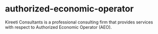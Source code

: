 # authorized-economic-operator
Kireeti Consultants is a professional consulting firm that provides services with respect to Authorized Economic Operator (AEO).
